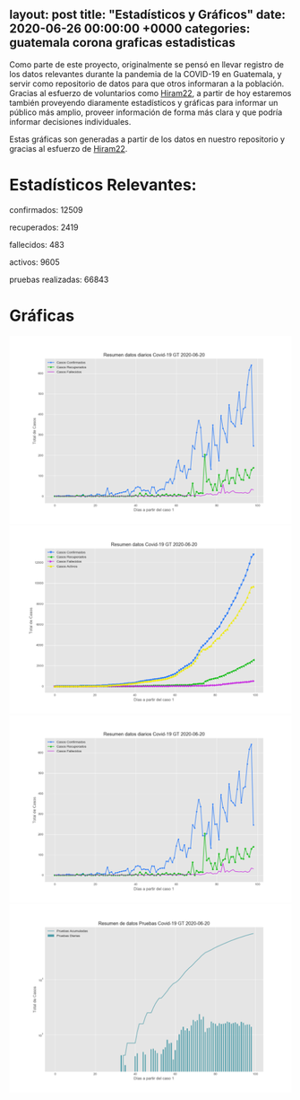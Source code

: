 layout: post
title:  "Estadísticos y Gráficos"
date:   2020-06-26 00:00:00 +0000
categories: guatemala corona graficas estadisticas 
---


Como parte de este proyecto, originalmente se pensó en llevar registro de los datos relevantes durante la pandemia de la COVID-19 en Guatemala, y servir como repositorio de datos para que otros informaran a la población. Gracias al esfuerzo de voluntarios como [Hiram22](https://github.com/hiram22), a partir de hoy estaremos también proveyendo diaramente estadísticos y gráficas para informar un público más amplio, proveer información de forma más clara y que podría informar decisiones individuales.

Estas gráficas son generadas a partir de los datos en nuestro repositorio y gracias al esfuerzo de [Hiram22](https://github.com/hiram22).

# Estadísticos Relevantes:

confirmados:  12509

recuperados:  2419

fallecidos:  483

activos:  9605	

pruebas realizadas:  66843

# Gráficas

![alt tag](https://github.com/ncovgt2020/ncovgt2020.github.io/blob/master/resources/Casos_Acumulados.png)
![alt tag](https://github.com/ncovgt2020/ncovgt2020.github.io/blob/master/resources/Casos_Acumulados_v2.png)
![alt tag](https://github.com/ncovgt2020/ncovgt2020.github.io/blob/master/resources/Casos_Diarios_V0.png)
![alt tag](https://github.com/ncovgt2020/ncovgt2020.github.io/blob/master/resources/Resumen_Pruebas_semilogy.png)